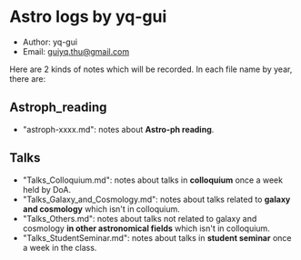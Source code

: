 # Astro logs by yq-gui
- Author: yq-gui
- Email: guiyq.thu@gmail.com

Here are 2 kinds of notes which will be recorded. In each file name by year, there are:
## Astroph_reading
- "astroph-xxxx.md": notes about **Astro-ph reading**.
## Talks
- "Talks_Colloquium.md": notes about talks in **colloquium** once a week held by DoA.
- "Talks_Galaxy_and_Cosmology.md": notes about talks related to **galaxy and cosmology** which isn't in colloquium.
- "Talks_Others.md": notes about talks not related to galaxy and cosmology **in other astronomical fields** which isn't in colloquium.
- "Talks_StudentSeminar.md": notes about talks in **student seminar** once a week in the class.


